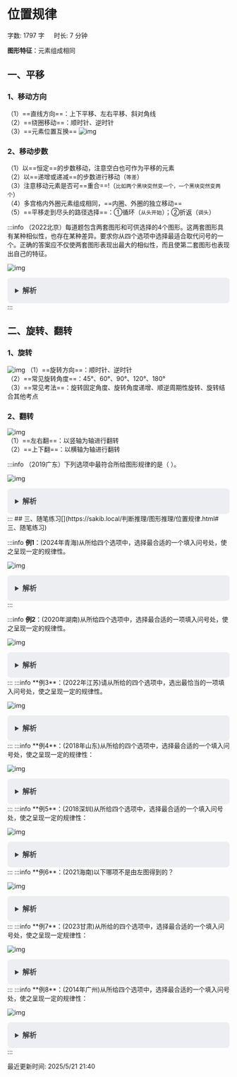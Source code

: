 # 位置规律[](https://sakib.local/判断推理/图形推理/位置规律.html#位置规律)

 字数: 1797 字   时长: 7 分钟

 **图形特征**：元素组成相同

## 一、平移[](https://sakib.local/判断推理/图形推理/位置规律.html#一、平移)

### 1、移动方向[](https://sakib.local/判断推理/图形推理/位置规律.html#_1、移动方向)

 （1）==直线方向==：上下平移、左右平移、斜对角线  
 （2）==绕圈移动==：顺时针、逆时针  
 （3）==元素位置互换==
 ![img](https://sakib-img.pages.dev/file/1747984076265_tmp1gi4flmi.png)

### 2、移动步数[](https://sakib.local/判断推理/图形推理/位置规律.html#_2、移动步数)

 （1）以==恒定==的步数移动，注意空白也可作为平移的元素  
 （2）以==递增或递减==的步数进行移动（`等差`）  
 （3）注意移动元素是否可==重合==!（`比如两个黑块突然变一个，一个黑块突然变两个`）  
 （4）多宫格内外圈元素组成相同，==内圈、外圈的独立移动==  
 （5）==平移走到尽头的路径选择==：①循环（`从头开始`）；②折返（`调头`）

:::info （2022北京）每道题包含两套图形和可供选择的4个图形。这两套图形具有某种相似性，也存在某种差异。要求你从四个选项中选择最适合取代问号的一个。正确的答案应不仅使两套图形表现出最大的相似性，而且使第二套图形也表现出自己的特征。

![img](https://sakib-img.pages.dev/file/1747984071802_tmpgyx07s70.png)

<details class="details custom-block"  style="box-sizing: border-box; border: 1px solid rgba(0, 0, 0, 0); border-radius: 8px; padding: 16px 16px 8px; line-height: 24px; font-size: 16px; color: rgb(60, 60, 67); background-color: rgba(142, 150, 170, 0.14); margin: 0px !important;"><summary style="box-sizing: border-box; touch-action: manipulation; margin: 0px 0px 8px; font-weight: 700; cursor: pointer; user-select: none;">解析</summary><ol start="6" style="box-sizing: border-box; list-style: decimal; margin: 16px 0px; padding: 0px 0px 0px 1.25rem;"><li style="box-sizing: border-box; overflow-wrap: break-word; list-style: none;">第一组图形两两相邻比较可以发现，第一幅图中每一行黑球整体往下平移一行得到第二幅图（循环走），第二幅图中每一行黑球整体往下平移一行得到第三幅图（循环走）。<br/>第二组图形运用此规律，只有A项符合。故正确答案为A。</li><li style="box-sizing: border-box; overflow-wrap: break-word; list-style: none; margin-top: 8px;"></li></ol></details>
:::

## 二、旋转、翻转[](https://sakib.local/判断推理/图形推理/位置规律.html#二、旋转、翻转)

### 1、旋转[](https://sakib.local/判断推理/图形推理/位置规律.html#_1、旋转)

 ![img](https://sakib-img.pages.dev/file/1747984069286_tmptus70ap0.png)
 （1）==旋转方向==：顺时针、逆时针  
 （2）==常见旋转角度==：45°、60°、90°、120°、180°  
 （3）==常见考法==：旋转固定角度、旋转角度递增、顺逆周期性旋转、旋转结合其他考点

### 2、翻转[](https://sakib.local/判断推理/图形推理/位置规律.html#_2、翻转)

 ![img](https://sakib-img.pages.dev/file/1747984072046_tmpctr2fl1u.png)  
 （1）==左右翻==：以竖轴为轴进行翻转  
 （2）==上下翻==：以横轴为轴进行翻转

:::info （2019广东）下列选项中最符合所给图形规律的是（ ）。

 ![img](https://sakib-img.pages.dev/file/1747984078153_tmpcrh6gefx.png)

<details class="details custom-block"  style="box-sizing: border-box; border: 1px solid rgba(0, 0, 0, 0); border-radius: 8px; padding: 16px 16px 8px; line-height: 24px; font-size: 16px; color: rgb(60, 60, 67); background-color: rgba(142, 150, 170, 0.14); margin: 0px !important;"><summary style="box-sizing: border-box; touch-action: manipulation; margin: 0px 0px 8px; font-weight: 700; cursor: pointer; user-select: none;">解析</summary><ol start="6" style="box-sizing: border-box; list-style: decimal; margin: 16px 0px; padding: 0px 0px 0px 1.25rem;"><li style="box-sizing: border-box; overflow-wrap: break-word; list-style: none;">元素组成相同，优先考虑位置规律。</li><li style="box-sizing: border-box; overflow-wrap: break-word; list-style: none; margin-top: 8px;">观察题干图形，图一图三元素相同，图二图四元素相同，考虑图形间的位置规律。</li><li style="box-sizing: border-box; overflow-wrap: break-word; list-style: none; margin-top: 8px;">从图一到图三，图形逆时针旋转了90°，从图二到图四，图形逆时针旋转了90°，所以图五应该是图三逆时针旋转90°所得，只有B项符合。</li><li style="box-sizing: border-box; overflow-wrap: break-word; list-style: none; margin-top: 8px;">故正确答案为B。</li></ol></details>
:::
## 三、随笔练习[](https://sakib.local/判断推理/图形推理/位置规律.html#三、随笔练习)

:::info **例1**：(2024年青海)从所给四个选项中，选择最合适的一个填入问号处，使之呈现一定的规律性。

 ![img](https://sakib-img.pages.dev/file/1747984078167_tmpu5f9q89j.png)

<details class="details custom-block" style="box-sizing: border-box; border: 1px solid rgba(0, 0, 0, 0); border-radius: 8px; padding: 16px 16px 8px; line-height: 24px; font-size: 16px; color: rgb(60, 60, 67); background-color: rgba(142, 150, 170, 0.14); margin: 0px !important;"><summary style="box-sizing: border-box; touch-action: manipulation; margin: 0px 0px 8px; font-weight: 700; cursor: pointer; user-select: none;">解析</summary><ol start="2" style="box-sizing: border-box; list-style: decimal; margin: 16px 0px; padding: 0px 0px 0px 1.25rem;"><li style="box-sizing: border-box; overflow-wrap: break-word; list-style: none;">元素组成相同，优先考虑<font color="#D2691E" style="box-sizing: border-box;">位置规律</font>。</li><li style="box-sizing: border-box; overflow-wrap: break-word; list-style: none; margin-top: 8px;">观察发现，题干图形<font color="#D2691E" style="box-sizing: border-box;">内圈和外圈的黑球数量均相同，优先内外分开看</font>。</li><li style="box-sizing: border-box; overflow-wrap: break-word; list-style: none; margin-top: 8px;">如下图所示，标记为①的黑球在内圈每次逆时针移动一格，标记为②③的黑球在外圈每次顺时针移动三格，只有C项符合规律。故正确答案为C。</li><li style="box-sizing: border-box; overflow-wrap: break-word; list-style: none; margin-top: 8px;"><img src="https://sakib.local/assets/1724401600487.B9d4h_kF.png" alt="" style="box-sizing: border-box; display: block; max-width: 100%; height: auto;"></li></ol></details>
:::

:::info **例2**：(2020年湖南)从所给四个选项中，选择最合适的一项填入问号处，使之呈现一定的规律性。

 ![img](https://sakib-img.pages.dev/file/1747984080999_tmpx8zt444x.png)

<details class="details custom-block"  style="box-sizing: border-box; border: 1px solid rgba(0, 0, 0, 0); border-radius: 8px; padding: 16px 16px 8px; line-height: 24px; font-size: 16px; color: rgb(60, 60, 67); background-color: rgba(142, 150, 170, 0.14); margin: 0px !important;"><summary style="box-sizing: border-box; touch-action: manipulation; margin: 0px 0px 8px; font-weight: 700; cursor: pointer; user-select: none;">解析</summary><ol start="2" style="box-sizing: border-box; list-style: decimal; margin: 16px 0px; padding: 0px 0px 0px 1.25rem;"><li style="box-sizing: border-box; overflow-wrap: break-word; list-style: none;">本题为九宫格题。元素组成相同，优先考虑位置规律。</li><li style="box-sizing: border-box; overflow-wrap: break-word; list-style: none; margin-top: 8px;"><font color="#D2691E" style="box-sizing: border-box;">九宫格优先看横行</font>，第一行图1旋转得到图2，图2左右翻转得到图3，第二行验证符合此规律。</li><li style="box-sizing: border-box; overflow-wrap: break-word; list-style: none; margin-top: 8px;">第三行应用此规律，图1旋转得到图2，故？处图形由图2左右翻转得到，只有B项符合。</li></ol></details>
:::
:::info **例3**：(2022年江苏)请从所给的四个选项中，选出最恰当的一项填入问号处，使之呈现一定的规律性。

 ![img](https://sakib-img.pages.dev/file/1747984072144_tmpsn7fzlwk.png)

<details class="details custom-block"  style="box-sizing: border-box; border: 1px solid rgba(0, 0, 0, 0); border-radius: 8px; padding: 16px 16px 8px; line-height: 24px; font-size: 16px; color: rgb(60, 60, 67); background-color: rgba(142, 150, 170, 0.14); margin: 0px !important;"><summary style="box-sizing: border-box; touch-action: manipulation; margin: 0px 0px 8px; font-weight: 700; cursor: pointer; user-select: none;">解析</summary><ol style="box-sizing: border-box; list-style: decimal; margin: 16px 0px; padding: 0px 0px 0px 1.25rem;"><li style="box-sizing: border-box; overflow-wrap: break-word; list-style: none;">元素组成相同，优先考虑位置规律。</li><li style="box-sizing: border-box; overflow-wrap: break-word; list-style: none; margin-top: 8px;"><font color="#D2691E" style="box-sizing: border-box;">九宫格优先横向看</font>，第一行中，图一逆时针旋转得到图二，图二上下翻转得到图三；</li><li style="box-sizing: border-box; overflow-wrap: break-word; list-style: none; margin-top: 8px;">第二行经验证，符合该规律；第三行应用规律，只有B项符合。</li></ol></details>
:::
:::info **例4**：(2018年山东)从所给的四个选项中，选择最合适的一个填入问号处，使之呈现一定的规律性：

 ![img](https://sakib-img.pages.dev/file/1747984115333_tmph_9gca0k.png)

<details class="details custom-block" style="box-sizing: border-box; border: 1px solid rgba(0, 0, 0, 0); border-radius: 8px; padding: 16px 16px 8px; line-height: 24px; font-size: 16px; color: rgb(60, 60, 67); background-color: rgba(142, 150, 170, 0.14); margin: 0px !important;"><summary style="box-sizing: border-box; touch-action: manipulation; margin: 0px 0px 8px; font-weight: 700; cursor: pointer; user-select: none;">解析</summary><ol start="2" style="box-sizing: border-box; list-style: decimal; margin: 16px 0px; padding: 0px 0px 0px 1.25rem;"><li style="box-sizing: border-box; overflow-wrap: break-word; list-style: none;">元素组成相同，优先考虑位置规律。</li><li style="box-sizing: border-box; overflow-wrap: break-word; list-style: none; margin-top: 8px;">1号黑球沿着对角线向右下方循环移动，每次移动1格（循环移动）；</li><li style="box-sizing: border-box; overflow-wrap: break-word; list-style: none; margin-top: 8px;">2号黑球沿图形外圈移动，每次顺时针移动1格。</li><li style="box-sizing: border-box; overflow-wrap: break-word; list-style: none; margin-top: 8px;">故1号黑球应该移动到第2行第2列的位置，2号黑球应该移动到第4行第2列的位置。只有A项符合。</li><li style="box-sizing: border-box; overflow-wrap: break-word; list-style: none; margin-top: 8px;">故正确答案为A。</li></ol></details>
:::
:::info **例5**：(2018深圳)从所给四个选项中，选择最合适的一个填入问号处，使之呈现一定的规律性：

 ![img](https://sakib-img.pages.dev/file/1747984083176_tmppu5ulvsk.png)

<details class="details custom-block"  style="box-sizing: border-box; border: 1px solid rgba(0, 0, 0, 0); border-radius: 8px; padding: 16px 16px 8px; line-height: 24px; font-size: 16px; color: rgb(60, 60, 67); background-color: rgba(142, 150, 170, 0.14); margin: 0px !important;"><summary style="box-sizing: border-box; touch-action: manipulation; margin: 0px 0px 8px; font-weight: 700; cursor: pointer; user-select: none;">解析</summary><ol start="2" style="box-sizing: border-box; list-style: decimal; margin: 16px 0px; padding: 0px 0px 0px 1.25rem;"><li style="box-sizing: border-box; overflow-wrap: break-word; list-style: none;">元素组成相同，考虑位置规律。</li><li style="box-sizing: border-box; overflow-wrap: break-word; list-style: none; margin-top: 8px;">第一行图，第一个图形顺时针旋转得到第二个图形，第二个图形顺时针旋转后再上下翻转得到第三个图形。</li><li style="box-sizing: border-box; overflow-wrap: break-word; list-style: none; margin-top: 8px;">第二行图按照此规律，将第二个图形先顺时针旋转后再上下翻转。</li><li style="box-sizing: border-box; overflow-wrap: break-word; list-style: none; margin-top: 8px;">故正确答案为A。</li></ol></details>
:::
:::info **例6**：(2021海南)以下哪项不是由左图得到的？

 ![img](https://sakib-img.pages.dev/file/1747984071104_tmpk3m7x08k.png)

<details class="details custom-block"  style="box-sizing: border-box; border: 1px solid rgba(0, 0, 0, 0); border-radius: 8px; padding: 16px 16px 8px; line-height: 24px; font-size: 16px; color: rgb(60, 60, 67); background-color: rgba(142, 150, 170, 0.14); margin: 0px !important;"><summary style="box-sizing: border-box; touch-action: manipulation; margin: 0px 0px 8px; font-weight: 700; cursor: pointer; user-select: none;">解析</summary><ol start="2" style="box-sizing: border-box; list-style: decimal; margin: 16px 0px; padding: 0px 0px 0px 1.25rem;"><li style="box-sizing: border-box; overflow-wrap: break-word; list-style: none;">元素组成相同，优先考虑位置规律，逐一分析选项。</li><li style="box-sizing: border-box; overflow-wrap: break-word; list-style: none; margin-top: 8px;">A项：可由左图左右翻转得到，排除；</li><li style="box-sizing: border-box; overflow-wrap: break-word; list-style: none; margin-top: 8px;">B项：可由左图先顺时针旋转，再上下翻转得到，排除；</li><li style="box-sizing: border-box; overflow-wrap: break-word; list-style: none; margin-top: 8px;">C项：选项图形与左图不一致，选项缺少一个牛角，不能由左图得到，当选；</li><li style="box-sizing: border-box; overflow-wrap: break-word; list-style: none; margin-top: 8px;">D项：可由左图逆时针旋转得到，排除。</li></ol></details>
:::
:::info **例7**：(2023甘肃)从所给的四个选项中，选择最合适的一个填入问号处，使之呈现一定规律性：

 ![img](https://sakib-img.pages.dev/file/1747984073110_tmpg_nph9nv.png)

<details class="details custom-block"  style="box-sizing: border-box; border: 1px solid rgba(0, 0, 0, 0); border-radius: 8px; padding: 16px 16px 8px; line-height: 24px; font-size: 16px; color: rgb(60, 60, 67); background-color: rgba(142, 150, 170, 0.14); margin: 0px !important;"><summary style="box-sizing: border-box; touch-action: manipulation; margin: 0px 0px 8px; font-weight: 700; cursor: pointer; user-select: none;">解析</summary><ol start="2" style="box-sizing: border-box; list-style: decimal; margin: 16px 0px; padding: 0px 0px 0px 1.25rem;"><li style="box-sizing: border-box; overflow-wrap: break-word; list-style: none;">元素组成相同，优先考虑位置规律。</li><li style="box-sizing: border-box; overflow-wrap: break-word; list-style: none; margin-top: 8px;">观察上方第一组图形发现，图1以图2为轴经过左右翻转得到图3，图3再以图4为轴经过上下翻转得到图5。</li><li style="box-sizing: border-box; overflow-wrap: break-word; list-style: none; margin-top: 8px;">下方第二组图形应用此规律，图1以图2为轴经过上下翻转得到图3，图3再以图4为轴经过左右翻转得到？处图形。只有B项符合。</li><li style="box-sizing: border-box; overflow-wrap: break-word; list-style: none; margin-top: 8px;">故正确答案为B。</li></ol></details>
:::
:::info **例8**：(2014年广州)从所给四个选项中，选择最合适的一个填入问号处，使之呈现一定的规律性：

 ![img](https://sakib-img.pages.dev/file/1747984076272_tmpv9t4kg66.png)

<details class="details custom-block"  style="box-sizing: border-box; border: 1px solid rgba(0, 0, 0, 0); border-radius: 8px; padding: 16px 16px 8px; line-height: 24px; font-size: 16px; color: rgb(60, 60, 67); background-color: rgba(142, 150, 170, 0.14); margin: 0px !important;"><summary style="box-sizing: border-box; touch-action: manipulation; margin: 0px 0px 8px; font-weight: 700; cursor: pointer; user-select: none;">解析</summary><ol style="box-sizing: border-box; list-style: decimal; margin: 16px 0px; padding: 0px 0px 0px 1.25rem;"><li style="box-sizing: border-box; overflow-wrap: break-word; list-style: none;">元素组成相同，考查位置规律。</li><li style="box-sizing: border-box; overflow-wrap: break-word; list-style: none; margin-top: 8px;">观察图中图形，三角形保持不动，直线和圆以直线在三角形内部的端点为轴旋转。</li><li style="box-sizing: border-box; overflow-wrap: break-word; list-style: none; margin-top: 8px;">第一个图形逆时针/顺时针旋转180度得到第二个图形，第二个图形顺时针旋转135度得到第三个图形，第三个图形逆时针旋转90度得到第四个图形，将第一个图形的旋转方向确定为逆时针，那旋转方向分别为逆、顺、逆、？，所以？处图形的旋转方向应为顺时针；</li><li style="box-sizing: border-box; overflow-wrap: break-word; list-style: none; margin-top: 8px;">旋转角度分别为180度、135度、90度、？，为等差数列，所以？处图形的旋转角度应为45度。</li><li style="box-sizing: border-box; overflow-wrap: break-word; list-style: none; margin-top: 8px;">因此？处图形应由第四个图形顺时针旋转45度所得，只有C选项符合。</li><li style="box-sizing: border-box; overflow-wrap: break-word; list-style: none; margin-top: 8px;">故正确答案为C。</li></ol></details>
:::


最近更新时间: 2025/5/21 21:40